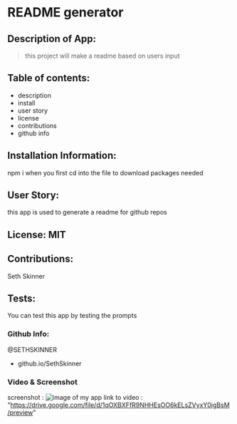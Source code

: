 # README generator 
## Description of App: 
 >this project will make a readme based on users input
  ## Table of contents: 
 *  description
 *  install
 *  user story
 *  license
 *  contributions
 *  github info
## Installation Information: 
 npm i when you first cd into the file to download packages needed 
## User Story: 
 this app is used to generate a readme for github repos 
## License: MIT 
## Contributions: 
 Seth Skinner 
## Tests: 
 You can test this app by testing the prompts 
### Github Info: 
 @SETHSKINNER 
 *  github.io/SethSkinner 
### Video & Screenshot
screenshot : ![image of my app](https://ibb.co/JmxtDRk)
 link to video : "https://drive.google.com/file/d/1qOXBXFfR9NHHEsOO6kELsZVyxY0igBsM/preview"
 
